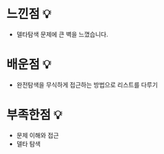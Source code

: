 # 느낀점 💡

- 델타탐색 문제에 큰 벽을 느꼈습니다.

# 배운점 💡

- 완전탐색을 무식하게 접근하는 방법으로 리스트를 다루기

# 부족한점 💡

- 문제 이해와 접근
- 델타 탐색
